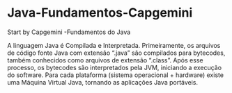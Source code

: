 # Java-Fundamentos-Capgemini

Start by Capgemini -Fundamentos do Java 


A linguagem Java é Compilada e Interpretada. Primeiramente, os arquivos de 
código fonte Java com extensão “.java” são compilados para bytecodes, também 
conhecidos como arquivos de extensão “.class”.
Após esse processo, os bytecodes são interpretados pela JVM, iniciando a 
execução do software. Para cada plataforma (sistema operacional + hardware) existe 
uma Máquina Virtual Java, tornando as aplicações Java portáveis.
